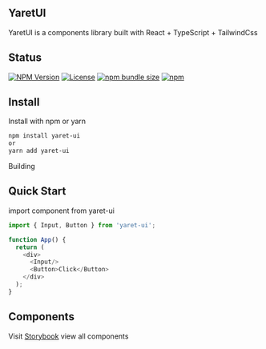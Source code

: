 ## YaretUI

YaretUI is a components library built with React + TypeScript + TailwindCss

## Status
[![NPM Version](https://img.shields.io/npm/v/yaret-ui.svg)](https://www.npmjs.com/package/yaret-ui)
[![License](https://img.shields.io/npm/l/yaret-ui.svg)](https://github.com/your-username/yaret-ui/blob/master/LICENSE)
[![npm bundle size](https://img.shields.io/bundlephobia/minzip/yaret-ui)](https://bundlephobia.com/result?p=yaret-ui)
[![npm](https://img.shields.io/npm/dt/yaret-ui?label=installs)](https://www.npmjs.com/package/yaret-ui)


## Install

Install with npm or yarn

```bash
npm install yaret-ui
or
yarn add yaret-ui
```

Building

## Quick Start

import component from yaret-ui

```js
import { Input, Button } from 'yaret-ui';

function App() {
  return (
    <div>
      <Input/>
      <Button>Click</Button>
    </div>
  );
}
```

## Components

Visit [Storybook](https://yaret-ui.vercel.app) view all components
